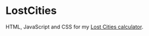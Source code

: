 # LostCities
HTML, JavaScript and CSS for my [Lost Cities calculator](http://web.602.ninja/lostcities/).
